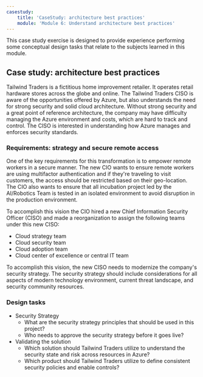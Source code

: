 ```yaml
---
casestudy:
    title: 'CaseStudy: architecture best practices'
    module: 'Module 6: Understand architecture best practices'
---
```


This case study exercise is designed to provide experience performing some conceptual design tasks that relate to the subjects learned in this module.

## Case study: architecture best practices

Tailwind Traders is a fictitious home improvement retailer. It operates retail hardware stores across the globe and online. The Tailwind Traders CISO is aware of the opportunities offered by Azure, but also understands the need for strong security and solid cloud architecture. Without strong security and a great point of reference architecture, the
company may have difficulty managing the Azure environment and costs, which are hard to track and control. The CISO is interested in understanding how Azure manages and enforces security standards.

### Requirements: strategy and secure remote access

One of the key requirements for this transformation is to empower remote workers in a secure manner. The new
CIO wants to ensure remote workers are using multifactor authentication and if they're traveling to visit customers, the access should be restricted based on their geo-location. The CIO also wants to ensure that all incubation project led by the AI/Robotics Team is tested in an isolated environment to avoid disruption in the production environment.

To accomplish this vision the CIO hired a new Chief Information Security Officer (CISO) and made a reorganization to assign the following teams under this new CISO:

-   Cloud strategy team
-   Cloud security team
-   Cloud adoption team
-   Cloud center of excellence or central IT team

To accomplish this vision, the new CISO needs to modernize the company's
security strategy. The security strategy should include considerations
for all aspects of modern technology environment, current threat
landscape, and security community resources.

### Design tasks

* Security Strategy
   -   What are the security strategy principles that should be used in this project?
   -   Who needs to approve the security strategy before it goes live?
* Validating the solution
   -   Which solution should Tailwind Traders utilize to understand the security state and risk across resources in Azure?
   -   Which product should Tailwind Traders utilize to define consistent security policies and enable controls?